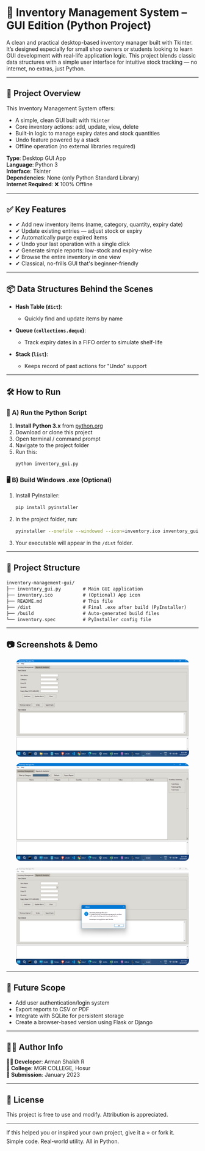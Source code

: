 
# 🧾 Inventory Management System – GUI Edition (Python Project)

A clean and practical desktop-based inventory manager built with Tkinter. It’s designed especially for small shop owners or students looking to learn GUI development with real-life application logic. This project blends classic data structures with a simple user interface for intuitive stock tracking — no internet, no extras, just Python.

---

## 📌 Project Overview

This Inventory Management System offers:

- A simple, clean GUI built with `Tkinter`
- Core inventory actions: add, update, view, delete
- Built-in logic to manage expiry dates and stock quantities
- Undo feature powered by a stack
- Offline operation (no external libraries required)

**Type**: Desktop GUI App  
**Language**: Python 3  
**Interface**: Tkinter  
**Dependencies**: None (only Python Standard Library)  
**Internet Required**: ❌ 100% Offline

---

## ✅ Key Features

- ✔ Add new inventory items (name, category, quantity, expiry date)
- ✔ Update existing entries — adjust stock or expiry
- ✔ Automatically purge expired items
- ✔ Undo your last operation with a single click
- ✔ Generate simple reports: low-stock and expiry-wise
- ✔ Browse the entire inventory in one view
- ✔ Classical, no-frills GUI that's beginner-friendly

---

## 📦 Data Structures Behind the Scenes

- **Hash Table (`dict`)**:
  - Quickly find and update items by name

- **Queue (`collections.deque`)**:
  - Track expiry dates in a FIFO order to simulate shelf-life

- **Stack (`list`)**:
  - Keeps record of past actions for "Undo" support

---

## 🛠 How to Run

### 🧪 A) Run the Python Script

1. **Install Python 3.x** from [python.org](https://www.python.org)
2. Download or clone this project
3. Open terminal / command prompt
4. Navigate to the project folder
5. Run this:
   ```bash
   python inventory_gui.py
   ```

### 🖥️ B) Build Windows .exe (Optional)

1. Install PyInstaller:
   ```bash
   pip install pyinstaller
   ```

2. In the project folder, run:
   ```bash
   pyinstaller --onefile --windowed --icon=inventory.ico inventory_gui.py
   ```

3. Your executable will appear in the `/dist` folder.

---

## 📁 Project Structure

```
inventory-management-gui/
├── inventory_gui.py        # Main GUI application
├── inventory.ico           # (Optional) App icon
├── README.md               # This file
├── /dist                   # Final .exe after build (PyInstaller)
├── /build                  # Auto-generated build files
└── inventory.spec          # PyInstaller config file
```

---

## 📷 Screenshots & Demo

<p align="center">
  <img src="main.png" alt="App Screenshot" style="max-width: 90%; height: auto; border-radius: 12px;" />
</p>

<p align="center">
  <img src="report.png" alt="App Screenshot" style="max-width: 90%; height: auto; border-radius: 12px;" />
</p>

<p align="center">
  <img src="about.png" alt="App Screenshot" style="max-width: 90%; height: auto; border-radius: 12px;" />
</p>






---

## 🌱 Future Scope

- Add user authentication/login system
- Export reports to CSV or PDF
- Integrate with SQLite for persistent storage
- Create a browser-based version using Flask or Django

---

## 🧑‍💻 Author Info

**👨‍💻 Developer**: Arman Shaikh R  
**🏫 College**: MGR COLLEGE, Hosur  
**📅 Submission**: January 2023  

---

## 📄 License

This project is free to use and modify. Attribution is appreciated.

---

If this helped you or inspired your own project, give it a ⭐ or fork it.  
Simple code. Real-world utility. All in Python.
